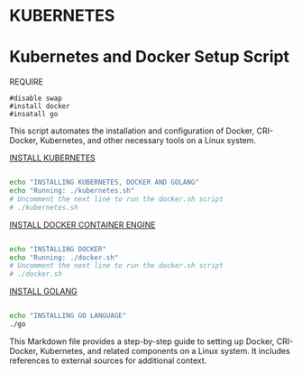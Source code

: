 # KUBERNETES

# Kubernetes and Docker Setup Script

REQUIRE

```
#disable swap
#install docker
#insatall go 
```

This script automates the installation and configuration of Docker, CRI-Docker, Kubernetes, and other necessary tools on a Linux system.

[INSTALL KUBERNETES](https://raw.githubusercontent.com/nathanmsc/DATA-ENGINEERING/main/KUBERNETES/kubernetes.sh)
```bash

echo "INSTALLING KUBERNETES, DOCKER AND GOLANG"
echo "Running: ./kubernetes.sh"
# Uncomment the next line to run the docker.sh script
# ./kubernetes.sh
```

[INSTALL DOCKER CONTAINER ENGINE](https://raw.githubusercontent.com/nathanmsc/DATA-ENGINEERING/main/KUBERNETES/docker.sh)
```bash

echo "INSTALLING DOCKER"
echo "Running: ./docker.sh"
# Uncomment the next line to run the docker.sh script
# ./docker.sh
```

[INSTALL GOLANG](https://raw.githubusercontent.com/nathanmsc/DATA-ENGINEERING/main/KUBERNETES/go.sh)

 ```bash

echo "INSTALLING GO LANGUAGE"
./go
```

This Markdown file provides a step-by-step guide to setting up Docker, CRI-Docker, Kubernetes, and related components on a Linux system. It includes references to external sources for additional context.
